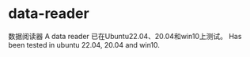 # data-reader
数据阅读器
A data reader
已在Ubuntu22.04、20.04和win10上测试。
Has been tested in ubuntu 22.04, 20.04 and win10.
